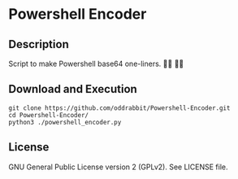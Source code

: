 # Powershell Encoder

## Description

Script to make Powershell base64 one-liners. 👨‍💻 👩‍💻

## Download and Execution

```
git clone https://github.com/oddrabbit/Powershell-Encoder.git
cd Powershell-Encoder/
python3 ./powershell_encoder.py
```

## License

GNU General Public License version 2 (GPLv2). See LICENSE file.
